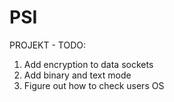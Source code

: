 # PSI
PROJEKT - TODO:
 1. Add encryption to data sockets
 2. Add binary and text mode
 3. Figure out how to check users OS
